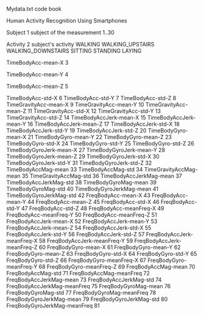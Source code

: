Mydata.txt code book

Human Activity Recognition Using Smartphones

Subject     1
    subject of the measurement
    1..30
    
Activity    2
    subject's activity
    WALKING
    WALKING_UPSTAIRS
    WALKING_DOWNSTAIRS
    SITTING
    STANDING
    LAYING
    
TimeBodyAcc-mean-X  3

TimeBodyAcc-mean-Y  4

TimeBodyAcc-mean-Z  5

TimeBodyAcc-std-X   6
TimeBodyAcc-std-Y   7
TimeBodyAcc-std-Z   8
TimeGravityAcc-mean-X   9
TimeGravityAcc-mean-Y   10
TimeGravityAcc-mean-Z   11
TimeGravityAcc-std-X    12
TimeGravityAcc-std-Y    13
TimeGravityAcc-std-Z    14
TimeBodyAccJerk-mean-X  15
TimeBodyAccJerk-mean-Y  16
TimeBodyAccJerk-mean-Z  17
TimeBodyAccJerk-std-X   18
TimeBodyAccJerk-std-Y   19
TimeBodyAccJerk-std-Z   20
TimeBodyGyro-mean-X     21
TimeBodyGyro-mean-Y     22
TimeBodyGyro-mean-Z     23
TimeBodyGyro-std-X      24
TimeBodyGyro-std-Y      25
TimeBodyGyro-std-Z      26
TimeBodyGyroJerk-mean-X 27
TimeBodyGyroJerk-mean-Y 28
TimeBodyGyroJerk-mean-Z 29
TimeBodyGyroJerk-std-X  30
TimeBodyGyroJerk-std-Y  31
TimeBodyGyroJerk-std-Z  32
TimeBodyAccMag-mean     33
TimeBodyAccMag-std      34
TimeGravityAccMag-mean  35
TimeGravityAccMag-std   36
TimeBodyAccJerkMag-mean 37
TimeBodyAccJerkMag-std  38
TimeBodyGyroMag-mean    39
TimeBodyGyroMag-std     40
TimeBodyGyroJerkMag-mean    41
TimeBodyGyroJerkMag-std     42
FreqBodyAcc-mean-X      43
FreqBodyAcc-mean-Y      44
FreqBodyAcc-mean-Z      45
FreqBodyAcc-std-X       46
FreqBodyAcc-std-Y       47
FreqBodyAcc-std-Z       48
FreqBodyAcc-meanFreq-X  49
FreqBodyAcc-meanFreq-Y  50
FreqBodyAcc-meanFreq-Z  51
FreqBodyAccJerk-mean-X  52
FreqBodyAccJerk-mean-Y  53
FreqBodyAccJerk-mean-Z  54
FreqBodyAccJerk-std-X   55
FreqBodyAccJerk-std-Y   56
FreqBodyAccJerk-std-Z   57
FreqBodyAccJerk-meanFreq-X  58
FreqBodyAccJerk-meanFreq-Y  59
FreqBodyAccJerk-meanFreq-Z  60
FreqBodyGyro-mean-X     61
FreqBodyGyro-mean-Y     62
FreqBodyGyro-mean-Z     63
FreqBodyGyro-std-X      64
FreqBodyGyro-std-Y      65
FreqBodyGyro-std-Z      66
FreqBodyGyro-meanFreq-X 67
FreqBodyGyro-meanFreq-Y 68
FreqBodyGyro-meanFreq-Z 69
FreqBodyAccMag-mean     70
FreqBodyAccMag-std      71
FreqBodyAccMag-meanFreq 72
FreqBodyAccJerkMag-mean 73
FreqBodyAccJerkMag-std  74
FreqBodyAccJerkMag-meanFreq 75
FreqBodyGyroMag-mean    76
FreqBodyGyroMag-std     77
FreqBodyGyroMag-meanFreq    78
FreqBodyGyroJerkMag-mean    79
FreqBodyGyroJerkMag-std 80
FreqBodyGyroJerkMag-meanFreq    81   